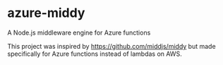 # azure-middy
A Node.js middleware engine for Azure functions

This project was inspired by https://github.com/middjs/middy but made specifically for Azure functions instead of lambdas on AWS.
